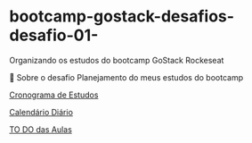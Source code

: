 # bootcamp-gostack-desafios-desafio-01-
Organizando os estudos do bootcamp GoStack Rockeseat

🚀 Sobre o desafio
Planejamento do meus estudos do bootcamp

[Cronograma de Estudos](https://www.notion.so/Cronograma-de-estudos-0f38f7ee1b3e4646bd6f1e5e18376b7f)

[Calendário Diário](https://www.notion.so/bbe6d6e5bbd44f4ba2d7e86e42df5000?v=9d8fe6d448874a5dbeb02c75fbf73294)

[TO DO das Aulas](https://www.notion.so/Bootcamp-GoStack-8e2bb632a0074a179ba14b3b22664b71)